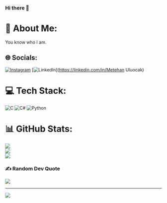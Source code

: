 ### Hi there 👋


# 💫 About Me:
You know who I am.<br>


## 🌐 Socials:
[![Instagram](https://img.shields.io/badge/Instagram-%23E4405F.svg?logo=Instagram&logoColor=white)](https://instagram.com/mete.ulck) [![LinkedIn](https://img.shields.io/badge/LinkedIn-%230077B5.svg?logo=linkedin&logoColor=white)](https://linkedin.com/in/Metehan Uluocak) 

# 💻 Tech Stack:
![C](https://img.shields.io/badge/c-%2300599C.svg?style=for-the-badge&logo=c&logoColor=white) ![C#](https://img.shields.io/badge/c%23-%23239120.svg?style=for-the-badge&logo=c-sharp&logoColor=white) ![Python](https://img.shields.io/badge/python-3670A0?style=for-the-badge&logo=python&logoColor=ffdd54)
# 📊 GitHub Stats:
![](https://github-readme-stats.vercel.app/api?username=Metehan-Uluocak&theme=dark&hide_border=false&include_all_commits=true&count_private=false)<br/>
![](https://github-readme-streak-stats.herokuapp.com/?user=Metehan-Uluocak&theme=dark&hide_border=false)<br/>
![](https://github-readme-stats.vercel.app/api/top-langs/?username=Metehan-Uluocak&theme=dark&hide_border=false&include_all_commits=true&count_private=false&layout=compact)

### ✍️ Random Dev Quote
![](https://quotes-github-readme.vercel.app/api?type=horizontal&theme=radical)



---
[![](https://visitcount.itsvg.in/api?id=Metehan-Uluocak&icon=0&color=0)](https://visitcount.itsvg.in)

<!-- Proudly created with GPRM ( https://gprm.itsvg.in ) -->







<!--
**Metehan-Uluocak/Metehan-Uluocak** is a ✨ _special_ ✨ repository because its `README.md` (this file) appears on your GitHub profile.

Here are some ideas to get you started:

- 🔭 I’m currently working on ...
- 🌱 I’m currently learning ...
- 👯 I’m looking to collaborate on ...
- 🤔 I’m looking for help with ...
- 💬 Ask me about ...
- 📫 How to reach me: ...
- 😄 Pronouns: ...
- ⚡ Fun fact: ...
-->
